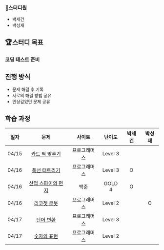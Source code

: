 ### 👶스터디원

- 박세건
- 박성재

## 🏆스터디 목표

### 코딩 테스트 준비

## 진행 방식

  - 문제 해결 후 기록
  - 서로의 해결 방법 공유
  - 인상깊었던 문제 공유

## 학습 과정

| 일자  |                                문제                                | 사이트 | 난이도 | 박세건 | 박성재 |
| ----- |   :---------------------------------------------------------------: | :----: | :----: | :----: | :----: | 
| 04/15 |  [카드 짝 맞추기](https://school.programmers.co.kr/learn/courses/30/lessons/72415)      |  프로그래머스    |   Level 3    |        |        |  
| 04/16 | [풍선 터트리기](https://school.programmers.co.kr/learn/courses/30/lessons/68646)      |  프로그래머스    |   Level 3    |   O    |        |  
| 04/16 | [산업 스파이의 편지](https://www.acmicpc.net/problem/3671)      |  백준    |   GOLD 4    |    O   |        |  
| 04/16 | [리코쳇 로봇](https://school.programmers.co.kr/learn/courses/30/lessons/169199)      |  프로그래머스    |   Level 2    |        |    O   |  
| 04/17 | [단어 변환](https://school.programmers.co.kr/learn/courses/30/lessons/43163)      |  프로그래머스    |   Level 3    |        |        |  
| 04/17 | [숫자의 표현](https://school.programmers.co.kr/learn/courses/30/lessons/12924)      |  프로그래머스    |   Level 2    |        |        |  



